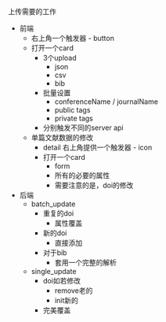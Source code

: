 上传需要的工作


- 前端
  - 右上角一个触发器 - button
  - 打开一个card
    - 3个upload
      - json
      - csv
      - bib
    - 批量设置
      - conferenceName / journalName
      - public tags
      - private tags
    - 分别触发不同的server api
  - 单篇文献数据的修改
    - detail 右上角提供一个触发器 - icon
    - 打开一个card
      - form
      - 所有的必要的属性
      - 需要注意的是，doi的修改
- 后端
  - batch_update
    - 重复的doi
      - 属性覆盖
    - 新的doi
      - 直接添加
    - 对于bib
      - 套用一个完整的解析
  - single_update
    - doi如若修改
      - remove老的
      - init新的
    - 完美覆盖
